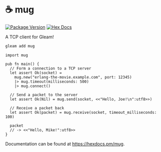 # ☕ mug

[![Package Version](https://img.shields.io/hexpm/v/mug)](https://hex.pm/packages/mug)
[![Hex Docs](https://img.shields.io/badge/hex-docs-ffaff3)](https://hexdocs.pm/mug/)

A TCP client for Gleam!

```sh
gleam add mug
```

```gleam
import mug

pub fn main() {
  // Form a connection to a TCP server
  let assert Ok(socket) =
    mug.new("erlang-the-movie.example.com", port: 12345)
    |> mug.timeout(milliseconds: 500)
    |> mug.connect()

  // Send a packet to the server
  let assert Ok(Nil) = mug.send(socket, <<"Hello, Joe!\n":utf8>>)

  // Receive a packet back
  let assert Ok(packet) = mug.receive(socket, timeout_milliseconds: 100)
  
  packet
  // -> <<"Hello, Mike!":utf8>>
}
```

Documentation can be found at <https://hexdocs.pm/mug>.
